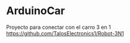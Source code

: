 # ArduinoCar
Proyecto para conectar con el carro 3 en 1
https://github.com/TalosElectronics1/Robot-3N1